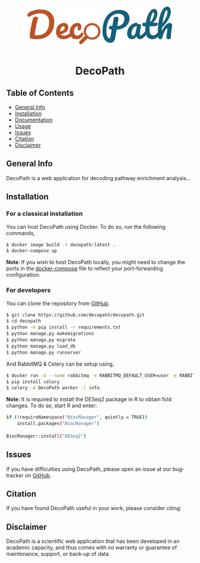 <p align="center">
  <img src="viewer/static/img/decopath_logo.png">
</p>

<h1 align="center">
  DecoPath
</h1>

## Table of Contents

* [General Info](#general-info)
* [Installation](#installation)
* [Documentation](#documentation)
* [Usage](#usage)
* [Issues](#issues)
* [Citation](#citation)
* [Disclaimer](#disclaimer)

## General Info
DecoPath is a web application for decoding pathway enrichment analysis...

## Installation

### For a classical installation 

You can host DecoPath using Docker. To do so, run the following commands,

```bash
$ docker image build -t decopath:latest .
$ docker-compose up
```

**Note**: If you wish to host DecoPath locally, you might need to change the ports in the [docker-compose](./docker-compose.yaml) 
file to reflect your port-forwarding configuration.

### For developers

You can clone the repository from [GitHub](https://github.com/decopath/decopath).

```bash
$ git clone https://github.com/decopath/decopath.git
$ cd decopath
$ python -m pip install -r requirements.txt
$ python manage.py makemigrations
$ python manage.py migrate
$ python manage.py load_db
$ python manage.py runserver
```

And RabbitMQ & Celery can be setup using, 

```bash
$ docker run -d --name rabbitmq -e RABBITMQ_DEFAULT_USER=user -e RABBITMQ_DEFAULT_PASS=password -e RABBITMQ_DEFAULT_VHOST=vhost -p 8080:15672 -p 5672:5672 rabbitmq:management
$ pip install celery
$ celery -A DecoPath worker -l info
```

**Note**: It is required to install the DESeq2 package in R to obtain fold changes. To do so, start R and enter:

```bash
if (!requireNamespace("BiocManager", quietly = TRUE))
    install.packages("BiocManager")

BiocManager::install("DESeq2")
```

## Issues

If you have difficulties using DecoPath, please open an issue at our bug-tracker on [GitHub](https://github.com/DecoPath/DecoPath/issues/new).

## Citation

If you have found DecoPath useful in your work, please consider citing:

## Disclaimer
DecoPath is a scientific web application that has been developed in 
an academic capacity, and thus comes with no warranty or guarantee of maintenance, 
support, or back-up of data.
